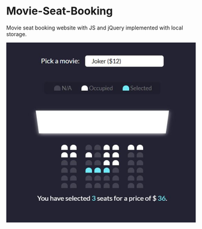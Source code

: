 # Movie-Seat-Booking
Movie seat booking website with JS and jQuery implemented with local storage.

<p>
<img src="https://github.com/MayankMani00/Movie-Seat-Booking/blob/master/Capture.JPG" height:"555" width:"528">
</p>

